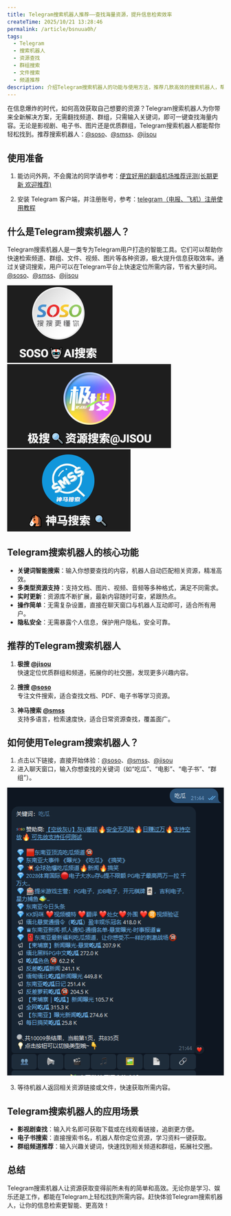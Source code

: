 ```yaml
---
title: Telegram搜索机器人推荐——查找海量资源，提升信息检索效率
createTime: 2025/10/21 13:28:46
permalink: /article/bsnuua0h/
tags:
  - Telegram
  - 搜索机器人
  - 资源查找
  - 群组搜索
  - 文件搜索
  - 频道推荐
description: 介绍Telegram搜索机器人的功能与使用方法，推荐几款高效的搜索机器人，帮助用户快速查找频道、群组、文件等多种资源，提升信息检索效率。
---
```


在信息爆炸的时代，如何高效获取自己想要的资源？Telegram搜索机器人为你带来全新解决方案，无需翻找频道、群组，只需输入关键词，即可一键查找海量内容。无论是影视剧、电子书、图片还是优质群组，Telegram搜索机器人都能帮你轻松找到。推荐搜索机器人：[@soso](https://t.me/soso?start=a_1453425105)、[@smss](https://t.me/smss?start=spread_1453425105)、[@jisou](https://t.me/jisou?start=a_1453425105)

<!-- more -->

## 使用准备

1. 能访问外网，不会魔法的同学请参考：[便宜好用的翻墙机场推荐评测(长期更新 欢迎推荐)](https://www.ermao.net/posts/vpn/)

2. 安装 Telegram 客户端，并注册账号，参考：[telegram（电报、飞机）注册使用教程](https://www.ermao.net/blog/telegram/)

## 什么是Telegram搜索机器人？

Telegram搜索机器人是一类专为Telegram用户打造的智能工具。它们可以帮助你快速检索频道、群组、文件、视频、图片等各种资源，极大提升信息获取效率。通过关键词搜索，用户可以在Telegram平台上快速定位所需内容，节省大量时间。[@soso](https://t.me/soso?start=a_1453425105)、[@smss](https://t.me/smss?start=spread_1453425105)、[@jisou](https://t.me/jisou?start=a_1453425105)

![Telegram搜索机器人界面演示](images/tg搜索/image.png)
![Telegram搜索机器人资源展示](images/tg搜索/image-1.png)
![Telegram搜索机器人使用效果](images/tg搜索/image-2.png)

## Telegram搜索机器人的核心功能

- **关键词智能搜索**：输入你想要查找的内容，机器人自动匹配相关资源，精准高效。
- **多类型资源支持**：支持文档、图片、视频、音频等多种格式，满足不同需求。
- **实时更新**：资源库不断扩展，最新内容随时可查，紧跟热点。
- **操作简单**：无需复杂设置，直接在聊天窗口与机器人互动即可，适合所有用户。
- **隐私安全**：无需暴露个人信息，保护用户隐私，安全可靠。

## 推荐的Telegram搜索机器人

1. **极搜 [@jisou](https://t.me/jisou?start=a_1453425105)**  
   快速定位优质群组和频道，拓展你的社交圈，发现更多兴趣内容。

2. **搜搜 [@soso](https://t.me/soso?start=a_1453425105)**  
   专注文件搜索，适合查找文档、PDF、电子书等学习资源。

3. **神马搜索 [@smss](https://t.me/smss?start=spread_1453425105)**  
   支持多语言，检索速度快，适合日常资源查找，覆盖面广。

## 如何使用Telegram搜索机器人？

1. 点击以下链接，直接开始体验：[@soso](https://t.me/soso?start=a_1453425105)、[@smss](https://t.me/smss?start=spread_1453425105)、[@jisou](https://t.me/jisou?start=a_1453425105)
2. 进入聊天窗口，输入你想查找的关键词（如“吃瓜”、“电影”、“电子书”、“群组”）。

![alt text](images/tg搜索/image-3.png)

3. 等待机器人返回相关资源链接或文件，快速获取所需内容。

## Telegram搜索机器人的应用场景

- **影视剧查找**：输入片名即可获取下载或在线观看链接，追剧更方便。
- **电子书搜索**：直接搜索书名，机器人帮你定位资源，学习资料一键获取。
- **群组频道推荐**：输入兴趣关键词，快速找到相关频道和群组，拓展社交圈。

## 总结

Telegram搜索机器人让资源获取变得前所未有的简单和高效。无论你是学习、娱乐还是工作，都能在Telegram上轻松找到所需内容。赶快体验Telegram搜索机器人，让你的信息检索更智能、更高效！
